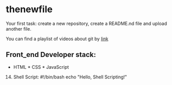 # thenewfile
Your first task: create a new repository, create a README.nd file and upload another file.

You can find a playlist of videos about git by [link](https://www.youtube.com/watch?v=75QStdC3WgA)

## Front_end Developer stack:

* HTML
﻿﻿* CSS
﻿﻿* JavaScript
14. Shell Script:
#!/bin/bash
echo "Hello, Shell Scripting!"

